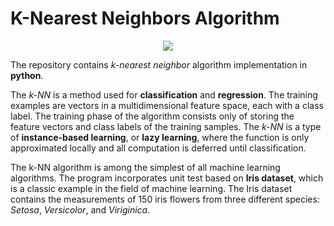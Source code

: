 # K-Nearest Neighbors Algorithm

<p align="center">
  <img src="https://upload.wikimedia.org/wikipedia/commons/e/e7/KnnClassification.svg"/>
</p>

The repository contains _k-nearest neighbor_ algorithm implementation in **python**.

The _k-NN_ is a method used for **classification** and **regression**. The training examples are vectors in a multidimensional feature space, each with a class label. The training phase of the algorithm consists only of storing the feature vectors and class labels of the training samples. The _k-NN_ is a type of **instance-based learning**, or **lazy learning**, where the function is only approximated locally and all computation is deferred until classification.

The k-NN algorithm is among the simplest of all machine learning algorithms. The program incorporates unit test based on **Iris dataset**, which is a classic example in the field of machine learning. The Iris dataset contains the measurements of 150 iris flowers from three different species: _Setosa_, _Versicolor_, and _Viriginica_.

